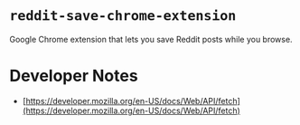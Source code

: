 # `reddit-save-chrome-extension`

Google Chrome extension that lets you save Reddit posts while you browse.

# Developer Notes

- [https://developer.mozilla.org/en-US/docs/Web/API/fetch](https://developer.mozilla.org/en-US/docs/Web/API/fetch)
